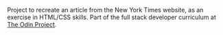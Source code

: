 Project to recreate an article from the New York Times website, as an exercise in HTML/CSS skills. Part of the full stack developer curriculum at [The Odin Project](http://theOdinProject.org).